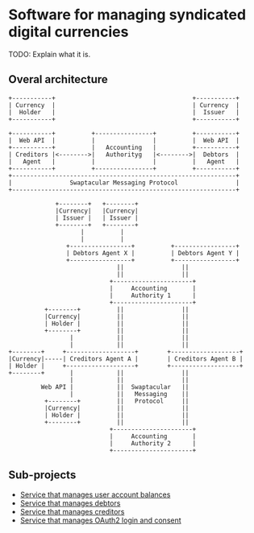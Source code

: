 Software for managing syndicated digital currencies
===================================================

TODO: Explain what it is.


Overal architecture
-------------------

```
+-----------+                                      +-----------+
| Currency  |                                      | Currency  |
|  Holder   |                                      |  Issuer   |
+-----------+                                      +-----------+

+-----------+          +----------------+          +-----------+
|  Web API  |          |                |          |  Web API  |
+-----------+          |   Accounting   |          +-----------+
| Creditors |<-------->|   Authorityg   |<-------->|  Debtors  |
|   Agent   |          |                |          |   Agent   |
+-----------+          +----------------+          +-----------+
+--------------------------------------------------------------+
|                Swaptacular Messaging Protocol                |
+--------------------------------------------------------------+
```

```
             +--------+   +--------+
             |Currency|   |Currency|
             | Issuer |   | Issuer |
             +--------+   +--------+
                    |          |
                    |          |
                +-----------------+          +-----------------+
                | Debtors Agent X |          | Debtors Agent Y |
                +-----------------+          +-----------------+
                              ||                ||
                              ||                ||
                            +----------------------+
                            |     Accounting       |
                            |     Authority 1      |
                            +----------------------+
          +--------+          ||                ||
          |Currency|          ||                ||
          | Holder |          ||                ||
          +--------+          ||                ||
                 |            ||                ||
                 |            ||                ||
+--------+     +-------------------+        +-------------------+
|Currency|-----| Creditors Agent A |        | Creditors Agent B |
| Holder |     +-------------------+        +-------------------+
+--------+       |            ||                ||
                 |            ||                ||
         Web API |            ||  Swaptacular   ||
                 |            ||   Messaging    ||
          +--------+          ||   Protocol     ||
          |Currency|          ||                ||
          | Holder |          ||                ||
          +--------+          ||                ||
                            +----------------------+
                            |     Accounting       |
                            |     Authority 2      |
                            +----------------------+
```


Sub-projects
------------

* [Service that manages user account balances](https://github.com/epandurski/swpt_accounts)
* [Service that manages debtors](https://github.com/epandurski/swpt_debtors)
* [Service that manages creditors](https://github.com/epandurski/swpt_creditors)
* [Service that manages OAuth2 login and consent](https://github.com/epandurski/swpt_login)
